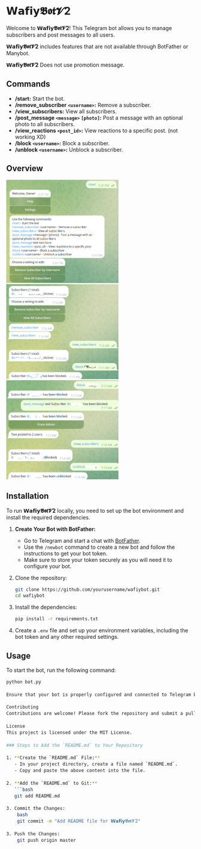 # 𝗪𝗮𝗳𝗶𝘆𝕭𝖔𝖙𝓥2

Welcome to **𝗪𝗮𝗳𝗶𝘆𝕭𝖔𝖙𝓥2**! This Telegram bot allows you to manage subscribers and post messages to all users.

**𝗪𝗮𝗳𝗶𝘆𝕭𝖔𝖙𝓥2** includes features that are not available through BotFather or Manybot.

**𝗪𝗮𝗳𝗶𝘆𝕭𝖔𝖙𝓥2** Does not use promotion message.

## Commands

- **/start:** Start the bot.
- **/remove_subscriber `<username>`:** Remove a subscriber.
- **/view_subscribers:** View all subscribers.
- **/post_message `<message>` `[photo]`:** Post a message with an optional photo to all subscribers.
- **/view_reactions `<post_id>`:** View reactions to a specific post. (not working XD)
- **/block `<username>`:** Block a subscriber.
- **/unblock `<username>`:** Unblock a subscriber.

## Overview

<div>
  <img src="overview/1.png" alt="Features 1" width="300"/>
  <img src="overview/2.png" alt="Features 2" width="300"/>
  <img src="overview/3.png" alt="Features 3" width="300"/>
</div>

## Installation

To run **𝗪𝗮𝗳𝗶𝘆𝕭𝖔𝖙𝓥2** locally, you need to set up the bot environment and install the required dependencies.

1. **Create Your Bot with BotFather:**
   - Go to Telegram and start a chat with [BotFather](https://t.me/botfather).
   - Use the `/newbot` command to create a new bot and follow the instructions to get your bot token.
   - Make sure to store your token securely as you will need it to configure your bot.

2. Clone the repository:
    ```bash
    git clone https://github.com/yourusername/wafiybot.git
    cd wafiybot
    ```

3. Install the dependencies:
    ```bash
    pip install -r requirements.txt
    ```

4. Create a `.env` file and set up your environment variables, including the bot token and any other required settings.

## Usage

To start the bot, run the following command:

```bash
python bot.py

Ensure that your bot is properly configured and connected to Telegram before running the command.

Contributing
Contributions are welcome! Please fork the repository and submit a pull request for any features or bug fixes.

License
This project is licensed under the MIT License.

### Steps to Add the `README.md` to Your Repository

1. **Create the `README.md` File:**
   - In your project directory, create a file named `README.md`.
   - Copy and paste the above content into the file.

2. **Add the `README.md` to Git:**
   ```bash
   git add README.md

3. Commit the Changes:
    bash
    git commit -m "Add README file for 𝗪𝗮𝗳𝗶𝘆𝕭𝖔𝖙𝓥2"

3. Push the Changes:
    git push origin master
